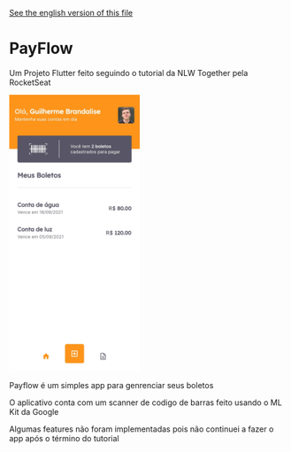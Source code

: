 [See the english version of this file](https://github.com/guibrandalisee/PayflowNLW#readme)

# PayFlow

Um Projeto Flutter feito seguindo o tutorial da NLW Together pela RocketSeat

<img src="https://github.com/guibrandalisee/PayflowNLW/blob/master/ReadMeImages/PayFlow.jpg?raw=true" height="500">

Payflow é um simples app para genrenciar seus boletos

O aplicativo conta com um scanner de codigo de barras feito usando o ML Kit da Google

Algumas features não foram implementadas pois não continuei a fazer o app após o término do tutorial
